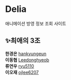 # Delia
애니메이션 방영 정보 조회 사이트

## ✨최애의 3조
**한경은** [hankyungeun](https://github.com/hankyungeun) <br>
**이동협** [Leedonghyeob](https://github.com/Leedonghyeob) <br>
**류연우** [ryu5110](https://github.com/ryu5110) <br>
**이오재** [ojlee6207](https://github.com/ojlee6207) <br>
